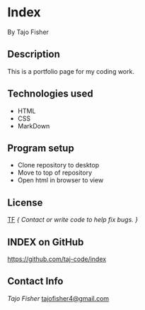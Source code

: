 # Index #
By Tajo Fisher
## Description ##
This is a portfolio page for my coding work.
## Technologies used ##
* HTML
* CSS
* MarkDown
## Program setup ##
* Clone repository to desktop
* Move to top of repository 
* Open html in browser to view
## License ##
[TF](file:///Users/tajofisher/Desktop/index/index.html)
_{ Contact or write code to help fix bugs. }_
## INDEX on GitHub ##
https://github.com/taj-code/index
## Contact Info ##
_Tajo Fisher_ [tajofisher4@gmail.com](mailto:tajofisher4@gmail.com)